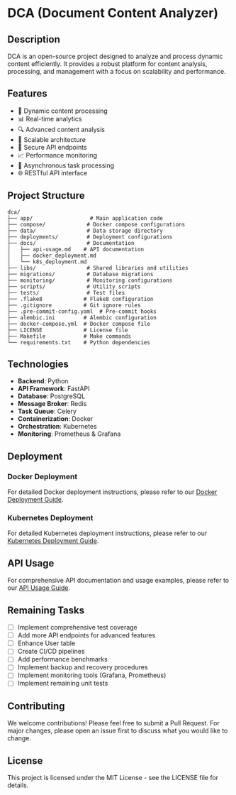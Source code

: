 # DCA (Document Content Analyzer)

## Description
DCA is an open-source project designed to analyze and process dynamic content efficiently. It provides a robust platform for content analysis, processing, and management with a focus on scalability and performance.

## Features
- 🔄 Dynamic content processing
- 📊 Real-time analytics
- 🔍 Advanced content analysis
- 🚀 Scalable architecture
- 🔐 Secure API endpoints
- 📈 Performance monitoring
- 🔄 Asynchronous task processing
- 🌐 RESTful API interface

## Project Structure
```
dca/
├── app/                  # Main application code
├── compose/             # Docker compose configurations
├── data/                # Data storage directory
├── deployments/         # Deployment configurations
├── docs/                # Documentation
│   ├── api-usage.md    # API documentation
│   ├── docker_deployment.md
│   └── k8s_deployment.md
├── libs/                # Shared libraries and utilities
├── migrations/          # Database migrations
├── monitoring/          # Monitoring configurations
├── scripts/             # Utility scripts
├── tests/               # Test files
├── .flake8             # Flake8 configuration
├── .gitignore          # Git ignore rules
├── .pre-commit-config.yaml  # Pre-commit hooks
├── alembic.ini         # Alembic configuration
├── docker-compose.yml  # Docker compose file
├── LICENSE             # License file
├── Makefile            # Make commands
└── requirements.txt    # Python dependencies
```

## Technologies
- **Backend**: Python
- **API Framework**: FastAPI
- **Database**: PostgreSQL
- **Message Broker**: Redis
- **Task Queue**: Celery
- **Containerization**: Docker
- **Orchestration**: Kubernetes
- **Monitoring**: Prometheus & Grafana

## Deployment

### Docker Deployment
For detailed Docker deployment instructions, please refer to our [Docker Deployment Guide](docs/docker_deployment.md).

### Kubernetes Deployment
For detailed Kubernetes deployment instructions, please refer to our [Kubernetes Deployment Guide](docs/k8s_deployment.md).

## API Usage
For comprehensive API documentation and usage examples, please refer to our [API Usage Guide](docs/api-usage.md).

## Remaining Tasks
- [ ] Implement comprehensive test coverage
- [ ] Add more API endpoints for advanced features
- [ ] Enhance User table
- [ ] Create CI/CD pipelines
- [ ] Add performance benchmarks
- [ ] Implement backup and recovery procedures
- [ ] Implement monitoring tools (Grafana, Prometheus)
- [ ] Implement remaining unit tests

## Contributing
We welcome contributions! Please feel free to submit a Pull Request. For major changes, please open an issue first to discuss what you would like to change.

## License
This project is licensed under the MIT License - see the LICENSE file for details.
